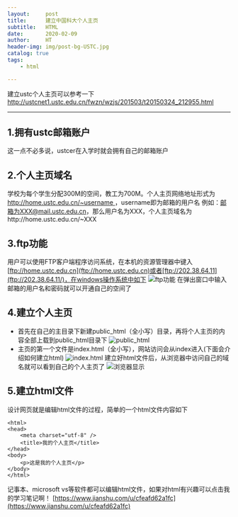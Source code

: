 ```yaml
---
layout:     post
title:      建立中国科大个人主页
subtitle:   HTML
date:       2020-02-09
author:     HT
header-img: img/post-bg-USTC.jpg
catalog: true
tags:
    - html

---
```


建立ustc个人主页可以参考一下[http://ustcnet1.ustc.edu.cn/fwzn/wzjs/201503/t20150324_212955.html
](http://ustcnet1.ustc.edu.cn/fwzn/wzjs/201503/t20150324_212955.html)<hr/>
## 1.拥有ustc邮箱账户
这一点不必多说，ustcer在入学时就会拥有自己的邮箱账户
## 2.个人主页域名
学校为每个学生分配300M的空间，教工为700M。个人主页网络地址形式为[http://home.ustc.edu.cn/~username ](http://home.ustc.edu.cn/~username )，username即为邮箱的用户名
例如：邮箱为XXX@mail.ustc.edu.cn，那么用户名为XXX，个人主页域名为http://home.ustc.edu.cn/~XXX
## 3.ftp功能
用户可以使用FTP客户端程序访问系统，在本机的资源管理器中键入[ftp://home.ustc.edu.cn](ftp://home.ustc.edu.cn)或者[ftp://202.38.64.11](ftp://202.38.64.11/)，在windows操作系统中如下
![ftp功能](https://upload-images.jianshu.io/upload_images/21104637-15ca57484a7ab7a1.png?imageMogr2/auto-orient/strip%7CimageView2/2/w/1240)
在弹出窗口中输入邮箱的用户名和密码就可以开通自己的空间了
## 4.建立个人主页
- 首先在自己的主目录下新建public_html（全小写）目录，再将个人主页的内容全部上载到public_html目录下 
![public_html](https://upload-images.jianshu.io/upload_images/21104637-61ed4a761ce5fe08.png?imageMogr2/auto-orient/strip%7CimageView2/2/w/1240)
- 主页的第一个文件是index.html（全小写），网站访问会从index进入(下面会介绍如何建立html)
![index.html](https://upload-images.jianshu.io/upload_images/21104637-d541a869065347be.png?imageMogr2/auto-orient/strip%7CimageView2/2/w/1240)
建立好html文件后，从浏览器中访问自己的域名就可以看到自己的个人主页了
![浏览器显示](https://upload-images.jianshu.io/upload_images/21104637-28ba136776cb78b2.png?imageMogr2/auto-orient/strip%7CimageView2/2/w/1240)
## 5.建立html文件
设计网页就是编辑html文件的过程，简单的一个html文件内容如下

```
<html>
<head>
    <meta charset="utf-8" />
    <title>我的个人主页</title>
</head>
<body>
    <p>这是我的个人主页</p>
</body>
</html> 
```

记事本、microsoft vs等软件都可以编辑html文件，如果对html有兴趣可以点击我的学习笔记啊！
[https://www.jianshu.com/u/cfeafd62a1fc](https://www.jianshu.com/u/cfeafd62a1fc)
